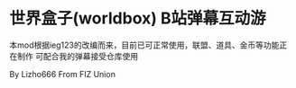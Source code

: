 # 世界盒子(worldbox) B站弹幕互动游

本mod根据ieg123的改编而来，目前已可正常使用，联盟、道具、金币等功能正在制作
可配合我的弹幕接受仓库使用



By Lizho666
From FIZ Union

